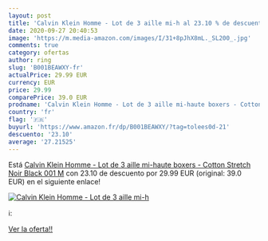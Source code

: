 ```yaml
---
layout: post
title: 'Calvin Klein Homme - Lot de 3 aille mi-h al 23.10 % de descuento'
date: 2020-09-27 20:40:53
image: 'https://m.media-amazon.com/images/I/31+8pJhX8mL._SL200_.jpg'
comments: true
category: ofertas
author: ring
slug: 'B001BEAWXY-fr'
actualPrice: 29.99 EUR
currency: EUR
price: 29.99
comparePrice: 39.0 EUR
prodname: 'Calvin Klein Homme - Lot de 3 aille mi-haute boxers - Cotton Stretch  Noir  Black 001   M'
country: 'fr'
flag: '🇫🇷'
buyurl: 'https://www.amazon.fr/dp/B001BEAWXY/?tag=tolees0d-21'
descuento: '23.10'
average: '27.21525'
---
```


Está [Calvin Klein Homme - Lot de 3 aille mi-haute boxers - Cotton Stretch  Noir  Black 001   M](https://www.amazon.fr/dp/B001BEAWXY/?tag=tolees0d-21) con 23.10 de descuento por 29.99 EUR (original: 39.0 EUR) en el siguiente enlace!

[![Calvin Klein Homme - Lot de 3 aille mi-h](https://m.media-amazon.com/images/I/31+8pJhX8mL._SL200_.jpg)](https://www.amazon.fr/dp/B001BEAWXY/?tag=tolees0d-21)

ℹ️:


[Ver la oferta!!](https://www.amazon.fr/dp/B001BEAWXY/?tag=tolees0d-21)
